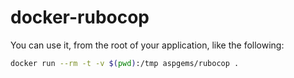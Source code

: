 # docker-rubocop
You can use it, from the root of your application, like the following:

```bash
docker run --rm -t -v $(pwd):/tmp aspgems/rubocop .
